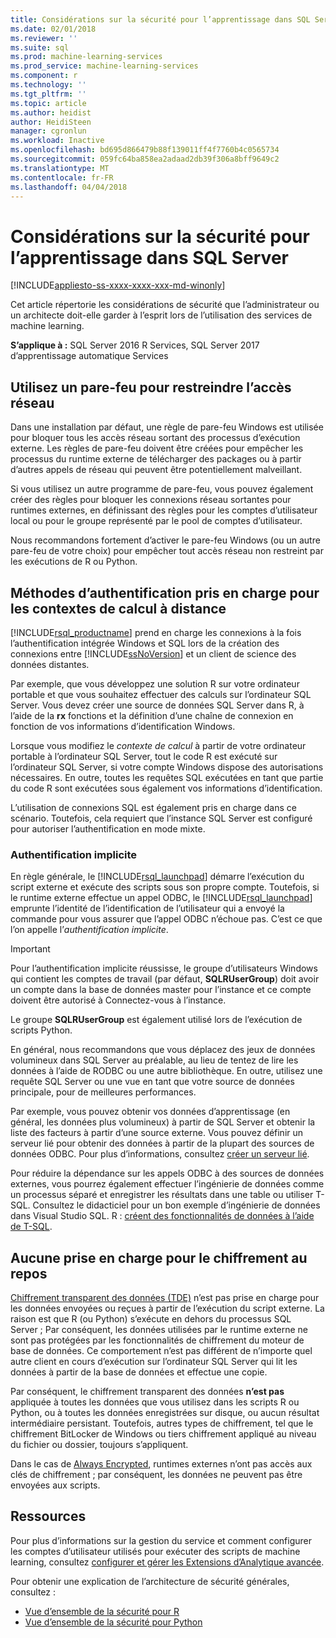 ```yaml
---
title: Considérations sur la sécurité pour l’apprentissage dans SQL Server | Documents Microsoft
ms.date: 02/01/2018
ms.reviewer: ''
ms.suite: sql
ms.prod: machine-learning-services
ms.prod_service: machine-learning-services
ms.component: r
ms.technology: ''
ms.tgt_pltfrm: ''
ms.topic: article
ms.author: heidist
author: HeidiSteen
manager: cgronlun
ms.workload: Inactive
ms.openlocfilehash: bd695d866479b88f139011ff4f7760b4c0565734
ms.sourcegitcommit: 059fc64ba858ea2adaad2db39f306a8bff9649c2
ms.translationtype: MT
ms.contentlocale: fr-FR
ms.lasthandoff: 04/04/2018
---
```

# <a name="security-considerations-for-machine-learning-in-sql-server"></a>Considérations sur la sécurité pour l’apprentissage dans SQL Server
[!INCLUDE[appliesto-ss-xxxx-xxxx-xxx-md-winonly](../../includes/appliesto-ss-xxxx-xxxx-xxx-md-winonly.md)]

Cet article répertorie les considérations de sécurité que l’administrateur ou un architecte doit-elle garder à l’esprit lors de l’utilisation des services de machine learning.

**S’applique à :** SQL Server 2016 R Services, SQL Server 2017 d’apprentissage automatique Services

## <a name="use-a-firewall-to-restrict-network-access"></a>Utilisez un pare-feu pour restreindre l’accès réseau

Dans une installation par défaut, une règle de pare-feu Windows est utilisée pour bloquer tous les accès réseau sortant des processus d’exécution externe. Les règles de pare-feu doivent être créées pour empêcher les processus du runtime externe de télécharger des packages ou à partir d’autres appels de réseau qui peuvent être potentiellement malveillant.

Si vous utilisez un autre programme de pare-feu, vous pouvez également créer des règles pour bloquer les connexions réseau sortantes pour runtimes externes, en définissant des règles pour les comptes d’utilisateur local ou pour le groupe représenté par le pool de comptes d’utilisateur.

Nous recommandons fortement d’activer le pare-feu Windows (ou un autre pare-feu de votre choix) pour empêcher tout accès réseau non restreint par les exécutions de R ou Python.

## <a name="authentication-methods-supported-for-remote-compute-contexts"></a>Méthodes d’authentification pris en charge pour les contextes de calcul à distance

[!INCLUDE[rsql_productname](../../includes/rsql-productname-md.md)] prend en charge les connexions à la fois l’authentification intégrée Windows et SQL lors de la création des connexions entre [!INCLUDE[ssNoVersion](../../includes/ssnoversion-md.md)] et un client de science des données distantes.

Par exemple, que vous développez une solution R sur votre ordinateur portable et que vous souhaitez effectuer des calculs sur l’ordinateur SQL Server. Vous devez créer une source de données SQL Server dans R, à l’aide de la **rx** fonctions et la définition d’une chaîne de connexion en fonction de vos informations d’identification Windows.

Lorsque vous modifiez le _contexte de calcul_ à partir de votre ordinateur portable à l’ordinateur SQL Server, tout le code R est exécuté sur l’ordinateur SQL Server, si votre compte Windows dispose des autorisations nécessaires. En outre, toutes les requêtes SQL exécutées en tant que partie du code R sont exécutées sous également vos informations d’identification.

L’utilisation de connexions SQL est également pris en charge dans ce scénario. Toutefois, cela requiert que l’instance SQL Server est configuré pour autoriser l’authentification en mode mixte.

### <a name="implied-authentication"></a>Authentification implicite

 En règle générale, le [!INCLUDE[rsql_launchpad](../../includes/rsql-launchpad-md.md)] démarre l’exécution du script externe et exécute des scripts sous son propre compte. Toutefois, si le runtime externe effectue un appel ODBC, le [!INCLUDE[rsql_launchpad](../../includes/rsql-launchpad-md.md)] emprunte l’identité de l’identification de l’utilisateur qui a envoyé la commande pour vous assurer que l’appel ODBC n’échoue pas. C’est ce que l’on appelle l’*authentification implicite*.
 
 > [!IMPORTANT]
 > Pour l’authentification implicite réussisse, le groupe d’utilisateurs Windows qui contient les comptes de travail (par défaut, **SQLRUserGroup**) doit avoir un compte dans la base de données master pour l’instance et ce compte doivent être autorisé à Connectez-vous à l’instance.
 > 
 > Le groupe **SQLRUserGroup** est également utilisé lors de l’exécution de scripts Python. 

En général, nous recommandons que vous déplacez des jeux de données volumineux dans SQL Server au préalable, au lieu de tentez de lire les données à l’aide de RODBC ou une autre bibliothèque. En outre, utilisez une requête SQL Server ou une vue en tant que votre source de données principale, pour de meilleures performances. 

Par exemple, vous pouvez obtenir vos données d’apprentissage (en général, les données plus volumineux) à partir de SQL Server et obtenir la liste des facteurs à partir d’une source externe. Vous pouvez définir un serveur lié pour obtenir des données à partir de la plupart des sources de données ODBC. Pour plus d’informations, consultez [créer un serveur lié](https://docs.microsoft.com/sql/relational-databases/linked-servers/create-linked-servers-sql-server-database-engine).

Pour réduire la dépendance sur les appels ODBC à des sources de données externes, vous pourrez également effectuer l’ingénierie de données comme un processus séparé et enregistrer les résultats dans une table ou utiliser T-SQL. Consultez le didacticiel pour un bon exemple d’ingénierie de données dans Visual Studio SQL. R : [créent des fonctionnalités de données à l’aide de T-SQL](../tutorials/sqldev-create-data-features-using-t-sql.md).

## <a name="no-support-for-encryption-at-rest"></a>Aucune prise en charge pour le chiffrement au repos

[Chiffrement transparent des données (TDE)](https://docs.microsoft.com/sql/relational-databases/security/encryption/transparent-data-encryption) n’est pas prise en charge pour les données envoyées ou reçues à partir de l’exécution du script externe. La raison est que R (ou Python) s’exécute en dehors du processus SQL Server ; Par conséquent, les données utilisées par le runtime externe ne sont pas protégées par les fonctionnalités de chiffrement du moteur de base de données.  Ce comportement n’est pas différent de n’importe quel autre client en cours d’exécution sur l’ordinateur SQL Server qui lit les données à partir de la base de données et effectue une copie.

Par conséquent, le chiffrement transparent des données **n’est pas** appliquée à toutes les données que vous utilisez dans les scripts R ou Python, ou à toutes les données enregistrées sur disque, ou aucun résultat intermédiaire persistant. Toutefois, autres types de chiffrement, tel que le chiffrement BitLocker de Windows ou tiers chiffrement appliqué au niveau du fichier ou dossier, toujours s’appliquent.

Dans le cas de [Always Encrypted](https://docs.microsoft.com/sql/relational-databases/security/encryption/overview-of-key-management-for-always-encrypted), runtimes externes n’ont pas accès aux clés de chiffrement ; par conséquent, les données ne peuvent pas être envoyées aux scripts.

## <a name="resources"></a>Ressources

Pour plus d’informations sur la gestion du service et comment configurer les comptes d’utilisateur utilisés pour exécuter des scripts de machine learning, consultez [configurer et gérer les Extensions d’Analytique avancée](../../advanced-analytics/r/configure-and-manage-advanced-analytics-extensions.md).

Pour obtenir une explication de l’architecture de sécurité générales, consultez :

+ [Vue d’ensemble de la sécurité pour R](security-overview-sql-server-r.md)
+ [Vue d’ensemble de la sécurité pour Python](../python/security-overview-sql-server-python-services.md)
